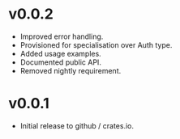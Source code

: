 # v0.0.2
- Improved error handling.
- Provisioned for specialisation over Auth type.
- Added usage examples.
- Documented public API. 
- Removed nightly requirement.
# v0.0.1
- Initial release to github / crates.io.
